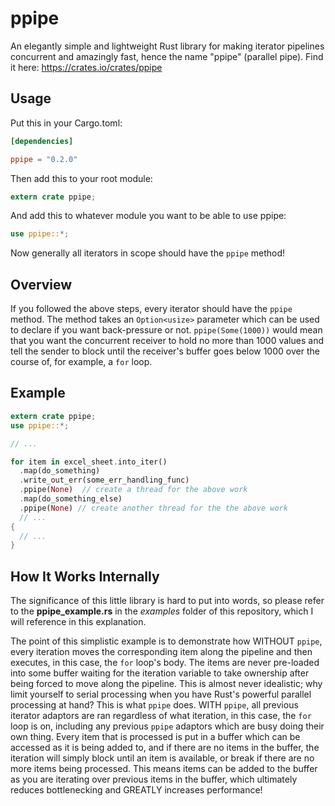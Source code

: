 # ppipe
An elegantly simple and lightweight Rust library for making iterator pipelines concurrent and amazingly fast, hence the name "ppipe" (parallel pipe).  Find it here: https://crates.io/crates/ppipe


## Usage
Put this in your Cargo.toml:
```toml
[dependencies]

ppipe = "0.2.0"
```

Then add this to your root module:
```rust
extern crate ppipe;
```

And add this to whatever module you want to be able to use ppipe:
```rust
use ppipe::*;
```

Now generally all iterators in scope should have the `ppipe` method!


## Overview
If you followed the above steps, every iterator should have the `ppipe` method. The method takes an `Option<usize>` parameter which can be used to declare if you want back-pressure or not. `ppipe(Some(1000))` would mean that you want the concurrent receiver to hold no more than 1000 values and tell the sender to block until the receiver's buffer goes below 1000 over the course of, for example, a `for` loop.


## Example
```rust
extern crate ppipe;
use ppipe::*;

// ...

for item in excel_sheet.into_iter()
  .map(do_something)
  .write_out_err(some_err_handling_func)
  .ppipe(None)  // create a thread for the above work
  .map(do_something_else)
  .ppipe(None) // create another thread for the the above work
  // ...
{
  // ...
}
```

## How It Works Internally
The significance of this little library is hard to put into words, so please refer to the **ppipe_example.rs** in the *examples* folder of this repository, which I will reference in this explanation.

The point of this simplistic example is to demonstrate how WITHOUT `ppipe`, every iteration moves the corresponding item along the pipeline and then executes, in this case, the `for` loop's body. The items are never pre-loaded into some buffer waiting for the iteration variable to take ownership after being forced to move along the pipeline. This is almost never idealistic; why limit yourself to serial processing when you have Rust's powerful parallel processing at hand? This is what `ppipe` does. WITH `ppipe`, all previous iterator adaptors are ran regardless of what iteration, in this case, the `for` loop is on, including any previous `ppipe` adaptors which are busy doing their own thing. Every item that is processed is put in a buffer which can be accessed as it is being added to, and if there are no items in the buffer, the iteration will simply block until an item is available, or break if there are no more items being processed. This means items can be added to the buffer as you are iterating over previous items in the buffer, which ultimately reduces bottlenecking and GREATLY increases performance!

